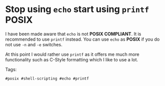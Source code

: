 # Stop using `echo` start using `printf` POSIX

I have been made aware that `echo` is not **POSIX COMPLIANT**. It is
recommended to use `printf` instead. You can use `echo` as **POSIX** if
you do not use `-n` and `-e` switches. 

At this point I would rather use `printf` as it offers me much more
functionality such as C-Style formatting which I like to use a lot. 

Tags: 

    #posix #shell-scripting #echo #printf
